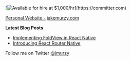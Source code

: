 [![Available for hire at $1,000/hr]([https://img.shields.io/badge/Committer-hire%20me%20for%20%24500%2Fhr-red](https://img.shields.io/badge/Committer-hire%20me%20for%20%241,000%2Fhr-red))](https://committer.com)



[Personal Website - jakemurzy.com](https://jakemurzy.com)

**Latest Blog Posts**
- [Implementing FoldView in React Native](https://commitocracy.com/implementing-foldview-in-react-native-e970011f98b8)
- [Introducing React Router Native](https://commitocracy.com/introducing-react-router-native-b02e76b8ca5d)

Follow me on Twitter [@jmurzy](https://twitter.com/jmurzy)
